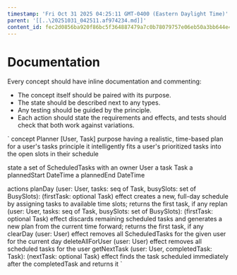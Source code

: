 ```yaml
---
timestamp: 'Fri Oct 31 2025 04:25:11 GMT-0400 (Eastern Daylight Time)'
parent: '[[..\20251031_042511.af974234.md]]'
content_id: fec2d0856ba920f86bc5f364887479a7c0b78079757e06eb50a3bb644e4c8cb6
---
```


# Documentation

Every concept should have inline documentation and commenting:

* The concept itself should be paired with its purpose.
* The state should be described next to any types.
* Any testing should be guided by the principle.
* Each action should state the requirements and effects, and tests should check that both work against variations.

\`
concept Planner \[User, Task]
purpose having a realistic, time-based plan for a user's tasks
principle it intelligently fits a user's prioritized tasks into the open slots in their schedule

state
a set of ScheduledTasks with
an owner User
a task Task
a plannedStart DateTime
a plannedEnd DateTime

actions
planDay (user: User, tasks: seq of Task, busySlots: set of BusySlots): (firstTask: optional Task)
effect creates a new, full-day schedule by assigning tasks to available time slots; returns the first task, if any
replan (user: User, tasks: seq of Task, busySlots: set of BusySlots): (firstTask: optional Task)
effect discards remaining scheduled tasks and generates a new plan from the current time forward; returns the first task, if any
clearDay (user: User)
effect removes all ScheduledTasks for the given user for the current day
deleteAllForUser (user: User)
effect removes all scheduled tasks for the user
getNextTask (user: User, completedTask: Task): (nextTask: optional Task)
effect finds the task scheduled immediately after the completedTask and returns it
\`
